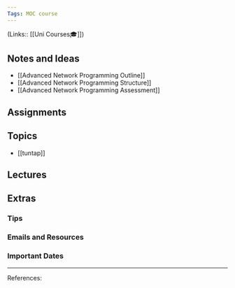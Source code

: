 ```yaml
---
Tags: MOC course
---
```

(Links:: [[Uni Courses🎓]])
## Notes and Ideas
- [[Advanced Network Programming Outline]]
- [[Advanced Network Programming Structure]]
- [[Advanced Network Programming Assessment]]
## Assignments
## Topics
- [[tuntap]]
## Lectures
## Extras
### Tips
### Emails and Resources
### Important Dates
___
References:
